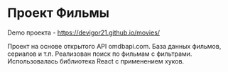 # Проект Фильмы

Demo проекта - https://devigor21.github.io/movies/

Проект на основе открытого API omdbapi.com. База данных фильмов, сериалов и т.п.
Реализован поиск по фильмам с фильтрами.
Использовалась библиотека React с применением хуков.
